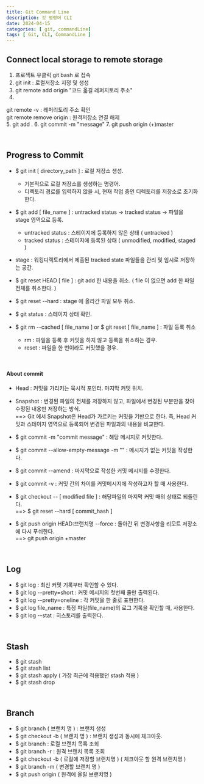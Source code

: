 ```yaml
---
title: Git Command Line
description: 깃 명령어 CLI
date: 2024-04-15
categories: [ git, commandLine]
tags: [ Git, CLI, CommandLine ]
---
```


<h2> Connect local storage to remote storage </h2>

1. 프로젝트 우클릭 git bash 로 접속  
2. git init : 로컬저장소 지정 및 생성
3. git remote add origin "코드 옮길 레퍼지토리 주소"
4. 
  git remote -v : 레퍼리토리 주소 확인   
  git remote remove origin : 원격저장소 연결 해제  
5. git add .
6. git commit -m "message" 
7. git push origin (+)master

<br>

<h2> Progress to Commit </h2>

* $ git init [ directory_path ] : 로컬 저장소 생성.   
  - 기본적으로 로컬 저장소를 생성하는 명령어.   
  - 디렉토리 경로를 입력하지 않을 시, 현재 작업 중인 디렉토리를 저장소로 초기화한다.     
  
* $ git add [ file_name ] : untracked status -&gt; tracked status -&gt; 파일을 stage 영역으로 등록.  
  - untracked status : 스테이지에 등록하지 않은 상태 ( untracked )  
  - tracked status : 스테이지에 등록된 상태 ( unmodified, modified, staged )  
* stage : 워킹디렉토리에서 제출된 tracked state 파일들을 관리 및 임시로 저장하는 공간.  
  
* $ git reset HEAD [ file ] : git add 한 내용을 취소. ( file 이 없으면 add 한 파일 전체를 취소한다. )  
* $ git reset --hard : stage 에 올라간 파일 모두 취소.   
  
* $ git status : 스테이지 상태 확인.  
  
* $ git rm --cached [ file_name ] or $ git reset [ file_name ] : 파일 등록 취소  
  - rm : 파일을 등록 후 커밋을 하지 않고 등록을 취소하는 경우.  
  - reset : 파일을 한 번이라도 커밋했을 경우.   

<br>

<h4> About commit </h4>

* Head : 커밋을 가리키는 묵시적 포인터. 마지막 커밋 위치.   
* Snapshot : 변경된 파일의 전체를 저장하지 않고, 파일에서 변경된 부분만을 찾아 수정된 내용만 저장하는 방식.   
==&gt; Git 에서 Snapshot은 Head가 가르키는 커밋을 기반으로 한다. 즉, Head 커밋과 스테이지 영역으로 등록되어 변경된 파일과의 내용을 비교한다.  
  
* $ git commit -m "commit message" : 해당 메시지로 커밋한다.  
* $ git commit --allow-empty-message -m "" : 메시지가 없는 커밋을 작성한다.  
* $ git commit --amend : 마지막으로 작성한 커밋 메시지를 수정한다.  
* $ git commit -v : 커밋 간의 차이를 커밋메시지에 작성하고자 할 때 사용한다.  
* $ git checkout -- [ modified file ] : 해당파일의 마지막 커밋 때의 상태로 되돌린다.  
  ==&gt; $ git reset --hard [ commit_hash ]  
* $ git push origin HEAD:브랜치명 --force : 돌아간 뒤 변경사항을 리모트 저장소에 다시 푸쉬한다.  
  ==&gt; git push origin +master  

<br>

<h2> Log </h2>

* $ git log : 최신 커밋 기록부터 확인할 수 있다. 
* $ git log --pretty=short : 커밋 메시지의 첫번째 줄만 출력된다. 
* $ git log --pretty=oneline : 각 커밋을 한 줄로 표현한다.
* $ git log file_name : 특정 파일(file_name)의 로그 기록을 확인할 때, 사용한다.  
* $ git log --stat : 히스토리를 출력한다. 

<br>

<h2> Stash </h2>

* $ git stash
* $ git stash list
* $ git stash apply ( 가장 최근에 적용했던 stash 적용 )
* $ git stash drop 

<br>

<h2> Branch </h2>

* $ git branch ( 브랜치 명 ) : 브랜치 생성
* $ git checkout -b ( 브랜치 명 ) : 브랜치 생성과 동시에 체크아웃.
* $ git branch : 로컬 브랜치 목록 조회
* $ git branch -r : 원격 브랜치 목록 조회
* $ git checkout -b ( 로컬에 저장할 브랜치명 ) ( 체크아웃 할 원격 브랜치명 )
* $ git branch -m ( 변경할 브랜치 명 )
* $ git push origin ( 원격에 올릴 브랜치명 )